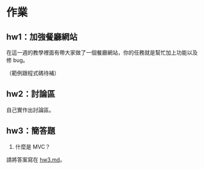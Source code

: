 # 作業

## hw1：加強餐廳網站

在這一週的教學裡面有帶大家做了一個餐廳網站，你的任務就是幫忙加上功能以及修 bug。

（範例跟程式碼待補）

## hw2：討論區

自己實作出討論區。


## hw3：簡答題

1. 什麼是 MVC？

請將答案寫在 [hw3.md](hw3.md)。
